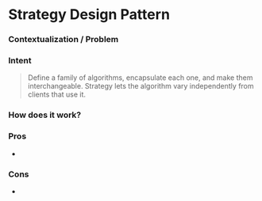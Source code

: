 # Strategy Design Pattern

### Contextualization / Problem



### Intent

> Define a family of algorithms, encapsulate each one, and make them interchangeable. Strategy lets the algorithm vary independently from clients that use it.

### How does it work?



### Pros

- 

### Cons

- 
